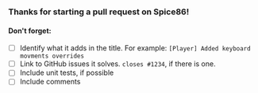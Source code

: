 ### Thanks for starting a pull request on Spice86!

#### Don't forget:
- [ ] Identify what it adds in the title. For example: ```[Player] Added keyboard movments overrides```
- [ ] Link to GitHub issues it solves. ```closes #1234```, if there is one.
- [ ] Include unit tests, if possible
- [ ] Include comments
